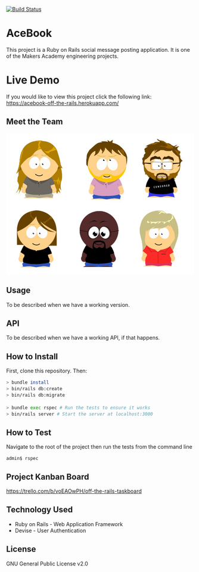 [![Build Status](https://travis-ci.org/lucianmot/acebook-off-the-rails.svg?branch=master)](https://travis-ci.org/lucianmot/acebook-off-the-rails)

# AceBook

This project is a Ruby on Rails social message posting application. It is one of the Makers Academy engineering projects.

# Live Demo

If you would like to view this project click the following link:
https://acebook-off-the-rails.herokuapp.com/

## Meet the Team

![Team Off-the-Rails](team-otr.jpg)

## Usage

To be described when we have a working version.

## API

To be described when we have a working API, if that happens.

## How to Install

First, clone this repository. Then:

```bash
> bundle install
> bin/rails db:create
> bin/rails db:migrate

> bundle exec rspec # Run the tests to ensure it works
> bin/rails server # Start the server at localhost:3000
```

## How to Test

Navigate to the root of the project then run the tests from the command line

```console
admin$ rspec
```

## Project Kanban Board

https://trello.com/b/voEAOwPH/off-the-rails-taskboard

## Technology Used

* Ruby on Rails - Web Application Framework
* Devise - User Authentication

## License

GNU General Public License v2.0
